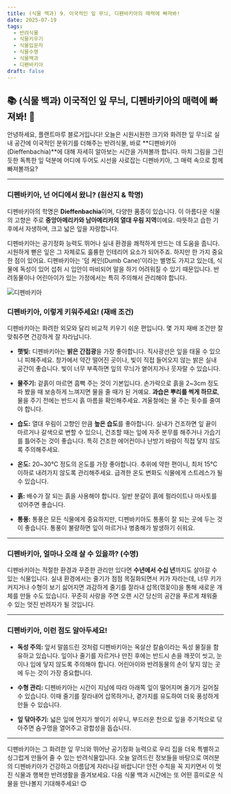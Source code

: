 ```yaml
---
title: (식물 백과) 9. 이국적인 잎 무늬, 디펜바키아의 매력에 빠져봐!
date: 2025-07-19
tags:
  - 반려식물
  - 식물키우기
  - 식물입문자
  - 식물수명
  - 식물백과
  - 디펜바키아
draft: false
---
```


## 📚  (식물 백과) 이국적인 잎 무늬, 디펜바키아의 매력에 빠져봐! 💚

안녕하세요, 플랜트마루 블로거입니다! 오늘은 시원시원한 크기와 화려한 잎 무늬로 실내 공간에 이국적인 분위기를 더해주는 반려식물, 바로 **디펜바키아(Dieffenbachia)**에 대해 자세히 알아보는 시간을 가져볼까 합니다. 마치 그림을 그린 듯한 독특한 잎 덕분에 어디에 두어도 시선을 사로잡는 디펜바키아, 그 매력 속으로 함께 빠져볼까요?

---

### 디펜바키아, 넌 어디에서 왔니? (원산지 & 학명)

디펜바키아의 학명은 **Dieffenbachia**이며, 다양한 품종이 있습니다. 이 아름다운 식물의 고향은 주로 **중앙아메리카와 남아메리카의 열대 우림 지역**이에요. 따뜻하고 습한 기후에서 자생하며, 크고 넓은 잎을 자랑합니다.

디펜바키아는 공기정화 능력도 뛰어나 실내 환경을 쾌적하게 만드는 데 도움을 줍니다. 시원하게 뻗은 잎은 그 자체로도 훌륭한 인테리어 요소가 되어주죠. 하지만 한 가지 중요한 점이 있어요. 디펜바키아는 '덤 케인(Dumb Cane)'이라는 별명도 가지고 있는데, 식물에 독성이 있어 섭취 시 입안이 마비되어 말을 하기 어려워질 수 있기 때문입니다. 반려동물이나 어린아이가 있는 가정에서는 특히 주의해서 관리해야 합니다.

![디펜바키아](/images/dieffenbachia.png)

### 디펜바키아, 이렇게 키워주세요! (재배 조건)

디펜바키아는 화려한 외모와 달리 비교적 키우기 쉬운 편입니다. 몇 가지 재배 조건만 잘 맞춰주면 건강하게 잘 자라납니다.

- **햇빛:** 디펜바키아는 **밝은 간접광**을 가장 좋아합니다. 직사광선은 잎을 태울 수 있으니 피해주세요. 창가에서 약간 떨어진 곳이나, 빛이 직접 들어오지 않는 밝은 실내 공간이 좋습니다. 빛이 너무 부족하면 잎의 무늬가 옅어지거나 웃자랄 수 있습니다.
    
- **물주기:** 겉흙이 마르면 흠뻑 주는 것이 기본입니다. 손가락으로 흙을 2~3cm 정도 파 봤을 때 보송하게 느껴지면 물을 줄 때가 된 거예요. **과습은 뿌리를 썩게 하므로**, 물을 주기 전에는 반드시 흙 마름을 확인해주세요. 겨울철에는 물 주는 횟수를 줄여야 합니다.
    
- **습도:** 열대 우림이 고향인 만큼 **높은 습도**를 좋아합니다. 실내가 건조하면 잎 끝이 마르거나 갈색으로 변할 수 있으니, 건조할 때는 잎에 자주 분무를 해주거나 가습기를 틀어주는 것이 좋습니다. 특히 건조한 에어컨이나 난방기 바람이 직접 닿지 않도록 주의해주세요.
    
- **온도:** 20~30°C 정도의 온도를 가장 좋아합니다. 추위에 약한 편이니, 최저 15°C 이하로 내려가지 않도록 관리해주세요. 급격한 온도 변화도 식물에게 스트레스가 될 수 있습니다.
    
- **흙:** 배수가 잘 되는 흙을 사용해야 합니다. 일반 분갈이 흙에 펄라이트나 마사토를 섞어주면 좋습니다.
    
- **통풍:** 통풍은 모든 식물에게 중요하지만, 디펜바키아도 통풍이 잘 되는 곳에 두는 것이 좋습니다. 통풍이 불량하면 잎이 마르거나 병충해가 발생하기 쉬워요.
    

---

### 디펜바키아, 얼마나 오래 살 수 있을까? (수명)

디펜바키아는 적절한 환경과 꾸준한 관리만 있다면 **수년에서 수십 년**까지도 살아갈 수 있는 식물입니다. 실내 환경에서는 줄기가 점점 목질화되면서 키가 자라는데, 너무 키가 커지거나 수형이 보기 싫어지면 과감하게 줄기를 잘라내 삽목(꺾꽂이)을 통해 새로운 개체를 만들 수도 있습니다. 꾸준히 사랑을 주면 오랜 시간 당신의 공간을 푸르게 채워줄 수 있는 멋진 반려자가 될 것입니다.

---

### 디펜바키아, 이런 점도 알아두세요!

- **독성 주의:** 앞서 말씀드린 것처럼 디펜바키아는 옥살산 칼슘이라는 독성 물질을 함유하고 있습니다. 잎이나 줄기를 자르거나 만진 후에는 반드시 손을 깨끗이 씻고, 눈이나 입에 닿지 않도록 주의해야 합니다. 어린아이와 반려동물의 손이 닿지 않는 곳에 두는 것이 가장 중요합니다.
    
- **수형 관리:** 디펜바키아는 시간이 지남에 따라 아래쪽 잎이 떨어지며 줄기가 길어질 수 있습니다. 이때 줄기를 잘라내어 삽목하거나, 곁가지를 유도하여 더욱 풍성하게 만들 수 있습니다.
    
- **잎 닦아주기:** 넓은 잎에 먼지가 쌓이기 쉬우니, 부드러운 천으로 잎을 주기적으로 닦아주면 숨구멍을 열어주고 광합성을 돕습니다.
    

---

디펜바키아는 그 화려한 잎 무늬와 뛰어난 공기정화 능력으로 우리 집을 더욱 특별하고 싱그럽게 만들어 줄 수 있는 반려식물입니다. 오늘 알려드린 정보들을 바탕으로 여러분의 디펜바키아가 건강하고 아름답게 자라나길 바랍니다! 안전 수칙을 꼭 지키면서 이 멋진 식물과 행복한 반려생활을 즐겨보세요. 다음 식물 백과 시간에는 또 어떤 흥미로운 식물을 만나볼지 기대해주세요! 😊